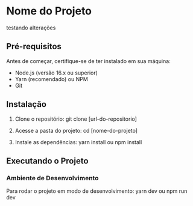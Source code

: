 # Nome do Projeto

testando alterações

## Pré-requisitos

Antes de começar, certifique-se de ter instalado em sua máquina:

- Node.js (versão 16.x ou superior)
- Yarn (recomendado) ou NPM
- Git

## Instalação

1. Clone o repositório:
  git clone [url-do-repositorio]

2. Acesse a pasta do projeto:
  cd [nome-do-projeto]

3. Instale as dependências:
  yarn install
  ou
  npm install

## Executando o Projeto

### Ambiente de Desenvolvimento

Para rodar o projeto em modo de desenvolvimento:
  yarn dev
  ou
  npm run dev
